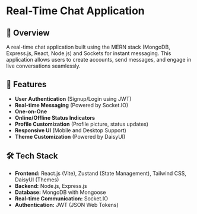 # Real-Time Chat Application

## 📌 Overview
A real-time chat application built using the MERN stack (MongoDB, Express.js, React, Node.js) and Sockets for instant messaging. This application allows users to create accounts, send messages, and engage in live conversations seamlessly.

## 🚀 Features
-  **User Authentication** (Signup/Login using JWT)
-  **Real-time Messaging** (Powered by Socket.IO)
-  **One-on-One**
-  **Online/Offline Status Indicators**
-  **Profile Customization** (Profile picture, status updates)
-  **Responsive UI** (Mobile and Desktop Support)
-  **Theme Customization** (Powered by DaisyUI)

## 🛠 Tech Stack
- **Frontend:** React.js (Vite), Zustand (State Management), Tailwind CSS, DaisyUI (Themes)
- **Backend:** Node.js, Express.js
- **Database:** MongoDB with Mongoose
- **Real-time Communication:** Socket.IO
- **Authentication:** JWT (JSON Web Tokens)

